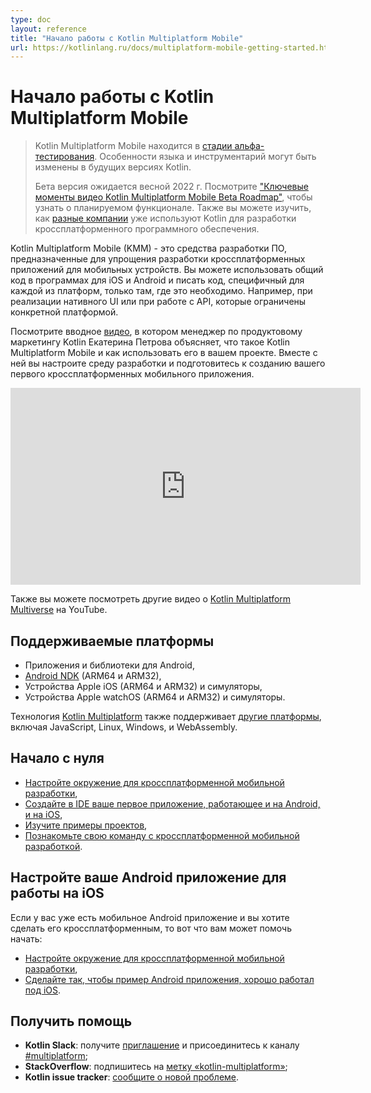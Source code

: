 ```yaml
---
type: doc
layout: reference
title: "Начало работы с Kotlin Multiplatform Mobile"
url: https://kotlinlang.ru/docs/multiplatform-mobile-getting-started.html
---
```


<!-- При переводе статьи оригинальная версия была от 25 February 2022 -->

<!-- Get started with Kotlin Multiplatform Mobile -->
# Начало работы с Kotlin Multiplatform Mobile

<!-- > Kotlin Multiplatform Mobile is in [Alpha](components-stability.md). Language features and tooling may change in future
> Kotlin versions.
> 
> Beta is expected in spring 2022. Check out [Kotlin Multiplatform Mobile Beta Roadmap Video Highlights](https://blog.jetbrains.com/kotlin/2021/10/kmm-beta-roadmap-video-highlights/)
> to learn about upcoming features. You can also see how [different companies](https://kotlinlang.org/lp/mobile/case-studies/)
> already use Kotlin for cross-platform app development. -->
> Kotlin Multiplatform Mobile находится в [стадии альфа-тестирования](components-stability.html). Особенности языка и
> инструментарий могут быть изменены в будущих версиях Kotlin.
>
> Бета версия ожидается весной 2022 г. Посмотрите ["Ключевые моменты видео Kotlin Multiplatform Mobile Beta Roadmap"](https://blog.jetbrains.com/kotlin/2021/10/kmm-beta-roadmap-video-highlights/),
> чтобы узнать о планируемом функционале. Также вы можете изучить, как [разные компании](https://kotlinlang.org/lp/mobile/case-studies/)
> уже используют Kotlin для разработки кроссплатформенного программного обеспечения.

<!-- Kotlin Multiplatform Mobile (KMM) is an SDK designed to simplify the development of cross-platform mobile applications.
You can share common code between iOS and Android apps and write platform-specific code only where it's necessary.
For example, to implement a native UI or when working with platform-specific APIs. -->
Kotlin Multiplatform Mobile (KMM) - это средства разработки ПО, предназначенные для упрощения разработки
кроссплатформенных приложений для мобильных устройств. Вы можете использовать общий код в программах для iOS и Android и
писать код, специфичный для каждой из платформ, только там, где это необходимо. Например, при реализации нативного UI
или при работе с API, которые ограничены конкретной платформой.

<!-- Watch the introductory [video](https://www.youtube.com/watch?v=mdN6P6RI__k), in which Kotlin Product Marketing Manager Ekaterina 
Petrova explains what Kotlin Multiplatform Mobile is and how to use it in your project. With Ekaterina,
you'll set up an environment and prepare to create your first cross-platform mobile application: -->
Посмотрите вводное [видео](https://www.youtube.com/watch?v=mdN6P6RI__k), в котором менеджер по продуктовому маркетингу
Kotlin Екатерина Петрова объясняет, что такое Kotlin Multiplatform Mobile и как использовать его в вашем проекте. Вместе
с ней вы настроите среду разработки и подготовитесь к созданию вашего первого кроссплатформенных мобильного приложения.

<iframe width="560" height="315" src="https://www.youtube.com/embed/mdN6P6RI__k" title="YouTube video player" frameborder="0" allow="accelerometer; autoplay; clipboard-write; encrypted-media; gyroscope; picture-in-picture" allowfullscreen></iframe>

<!-- You can also check out other videos about [Kotlin Multiplatform Multiverse](https://www.youtube.com/playlist?list=PLlFc5cFwUnmy_oVc9YQzjasSNoAk4hk_C) on YouTube. -->
Также вы можете посмотреть другие видео о [Kotlin Multiplatform Multiverse](https://www.youtube.com/playlist?list=PLlFc5cFwUnmy_oVc9YQzjasSNoAk4hk_C)
на YouTube.

<a name="supported-platforms"></a>

<!-- ## Supported platforms -->
## Поддерживаемые платформы

<!-- * Android applications and libraries
* [Android NDK](https://developer.android.com/ndk) (ARM64 and ARM32)
* Apple iOS devices (ARM64 and ARM32) and simulators
* Apple watchOS devices (ARM64 and ARM32) and simulators -->

* Приложения и библиотеки для Android,
* [Android NDK](https://developer.android.com/ndk) (ARM64 и ARM32),
* Устройства Apple iOS (ARM64 и ARM32) и симуляторы,
* Устройства Apple watchOS (ARM64 и ARM32) и симуляторы.

<!-- [Kotlin Multiplatform](multiplatform.md) technology also supports [other platforms](multiplatform-dsl-reference.md#targets), including
JavaScript, Linux, Windows, and WebAssembly. -->
Технология [Kotlin Multiplatform](multiplatform.html) также поддерживает [другие платформы](multiplatform-dsl-reference.html#targets),
включая JavaScript, Linux, Windows, и WebAssembly.

<a name="start-from-scratch"></a>

<!-- ## Start from scratch -->
## Начало с нуля

<!-- * [Set up the environment for cross-platform mobile development](multiplatform-mobile-setup.md)
* [Create your first app that works both on Android and iOS with IDE](multiplatform-mobile-create-first-app.md)
* [Check out the list of sample projects](multiplatform-mobile-samples.md)
* [Introduce cross-platform mobile development to your team](multiplatform-mobile-introduce-your-team.md) -->

* [Настройте окружение для кроссплатформенной мобильной разработки](multiplatform-mobile-setup.html),
* [Создайте в IDE ваше первое приложение, работающее и на Android, и на iOS](multiplatform-mobile-create-first-app.html),
* [Изучите примеры проектов](multiplatform-mobile-samples.html),
* [Познакомьте свою команду с кроссплатформенной мобильной разработкой](multiplatform-mobile-introduce-your-team.html).

<a name="make-your-android-application-work-on-ios"></a>

<!-- ## Make your Android application work on iOS -->
## Настройте ваше Android приложение для работы на iOS

<!-- If you already have an Android mobile application and want to make it cross-platform, here are some resources to help
you get started: -->
Если у вас уже есть мобильное Android приложение и вы хотите сделать его кроссплатформенным, то вот что вам может помочь
начать:

<!-- * [Set up the environment for cross-platform development](multiplatform-mobile-setup.md)
* [Make a sample Android application work well on iOS](multiplatform-mobile-integrate-in-existing-app.md) -->

* [Настройте окружение для кроссплатформенной мобильной разработки](multiplatform-mobile-setup.html),
* [Сделайте так, чтобы пример Android приложения, хорошо работал под iOS](multiplatform-mobile-integrate-in-existing-app.html).

<a name="get-help"></a>

<!-- ## Get help -->
## Получить помощь

<!-- * **Kotlin Slack**: Get an [invite](https://surveys.jetbrains.com/s3/kotlin-slack-sign-up) and join the [#multiplatform](https://kotlinlang.slack.com/archives/C3PQML5NU) channel
* **StackOverflow**: Subscribe to the [“kotlin-multiplatform” tag](https://stackoverflow.com/questions/tagged/kotlin-multiplatform)
* **Kotlin issue tracker**: [Report a new issue](https://youtrack.jetbrains.com/newIssue?project=KT) -->

* **Kotlin Slack**: получите [приглашение](https://surveys.jetbrains.com/s3/kotlin-slack-sign-up) и присоединитесь к
каналу [#multiplatform](https://kotlinlang.slack.com/archives/C3PQML5NU);
* **StackOverflow**: подпишитесь на [метку «kotlin-multiplatform»](https://stackoverflow.com/questions/tagged/kotlin-multiplatform);
* **Kotlin issue tracker**: [сообщите о новой проблеме](https://youtrack.jetbrains.com/newIssue?project=KT).
